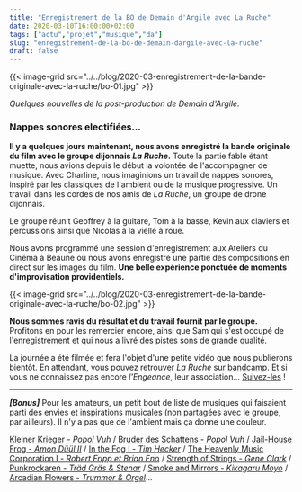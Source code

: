 ```yaml
---
title: "Enregistrement de la BO de Demain d'Argile avec La Ruche"
date: 2020-03-10T16:00:00+02:00
tags: ["actu","projet","musique","da"]
slug: "enregistrement-de-la-bo-de-demain-dargile-avec-la-ruche"
draft: false
---
```


{{< image-grid src="../../blog/2020-03-enregistrement-de-la-bande-originale-avec-la-ruche/bo-01.jpg" >}}

*Quelques nouvelles de la post-production de *Demain d'Argile*.*

### Nappes sonores electifiées...

**Il y a quelques jours maintenant, nous avons enregistré la bande originale du film avec le groupe dijonnais *La Ruche*.** Toute la partie fable étant muette, nous avions depuis le début la volontée de l'accompagner de musique. Avec Charline, nous imaginions un travail de nappes sonores, inspiré par les classiques de l'ambient ou de la musique progressive. Un travail dans les cordes de nos amis de *La Ruche*, un groupe de drone dijonnais.

Le groupe réunit Geoffrey à la guitare, Tom à la basse, Kevin aux claviers et percussions ainsi que Nicolas à la vielle à roue.

Nous avons programmé une session d'enregistrement aux Ateliers du Cinéma à Beaune où nous avons enregistré une partie des compositions en direct sur les images du film. **Une belle expérience ponctuée de moments d'improvisation providentiels.**

{{< image-grid src="../../blog/2020-03-enregistrement-de-la-bande-originale-avec-la-ruche/bo-02.jpg" >}}

**Nous sommes ravis du résultat et du travail fournit par le groupe.** Profitons en pour les remercier encore, ainsi que Sam qui s'est occupé de l'enregistrement et qui nous a livré des pistes sons de grande qualité.

La journée a été filmée et fera l'objet d'une petite vidéo que nous publierons bientôt. En attendant, vous pouvez retrouver *La Ruche* sur [bandcamp](https://lengeance.bandcamp.com/album/live). Et si vous ne connaissez pas encore *l'Engeance*, leur association... [Suivez-les](https://www.facebook.com/LEngeance/) !

---

***[Bonus]*** Pour les amateurs, un petit bout de liste de musiques qui faisaient parti des envies et inspirations musicales (non partagées avec le groupe, par ailleurs). Il n'y a pas que de l'ambient mais ça donne une couleur.

[Kleiner Krieger - *Popol Vuh*](http://www.youtube.com/watch?v=yWzvQli1z4g) / [Bruder des Schattens - *Popol Vuh*](https://www.youtube.com/watch?v=OLiBkEhs2QE) / [Jail-House Frog - *Amon Düül II*](https://www.youtube.com/watch?v=pvamU4v1rjk) / [In the Fog I - *Tim Hecker*](https://www.youtube.com/watch?v=ShW8YyueC1s) / [The Heavenly Music Corporation I - *Robert Fripp et Brian Eno*](https://www.youtube.com/watch?v=ZwHH7XECJLg) / [Strength of Strings - *Gene Clark*](https://www.youtube.com/watch?v=dfx4vefHdKs) / [Punkrockaren - *Träd Gräs & Stenar*](https://www.youtube.com/watch?v=Qp6ldaGVjEY) / [Smoke and Mirrors - *Kikagaru Moyo*](https://www.youtube.com/watch?v=_rIBXu6jnD0) / [Arcadian Flowers - *Trummor & Orgel*](https://www.youtube.com/watch?v=gIOj9RbBvqo)...
